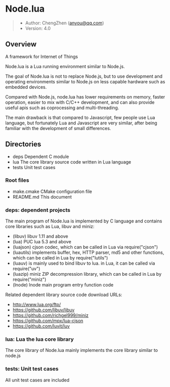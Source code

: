 # Node.lua

> - Author: ChengZhen (anyou@qq.com)
> - Version: 4.0

## Overview

A framework for Internet of Things

Node.lua is a Lua running environment similar to Node.js.

The goal of Node.lua is not to replace Node.js, but to use development and operating environments similar to Node.js on less capable hardware such as embedded devices.

Compared with Node.js, node.lua has lower requirements on memory, faster operation, easier to mix with C/C++ development, and can also provide useful apis such as coprocessing and multi-threading.

The main drawback is that compared to Javascript, few people use Lua language, but fortunately Lua and Javascript are very similar, after being familiar with the development of small differences.

## Directories

- deps      Dependent C module
- lua       The core library source code written in Lua language
- tests     Unit test cases

### Root files

- make.cmake    CMake configuration file
- README.md     This document

### deps: dependent projects

The main program of Node.lua is implemented by C language and contains core libraries such as Lua, libuv and miniz:

- (libuv) libuv 1.11 and above
- (lua) PUC lua 5.3 and above
- (luajson) cjson codec, which can be called in Lua via require("cjson")
- (luautils) implements buffer, hex, HTTP parser, md5 and other functions, which can be called in Lua by require("lutils")
- (luauv) is mainly used to bind libuv to lua. in Lua, it can be called via require("uv")
- (luazip) miniz ZIP decompression library, which can be called in Lua by require("miniz")
- (lnode) lnode main program entry function code

Related dependent library source code download URLs:

- http://www.lua.org/ftp/
- https://github.com/libuv/libuv
- https://github.com/richgel999/miniz
- https://github.com/mpx/lua-cjson
- https://github.com/luvit/luv

### lua: Lua the lua core library

The core library of Node.lua mainly implements the core library similar to node.js

### tests: Unit test cases

All unit test cases are included
